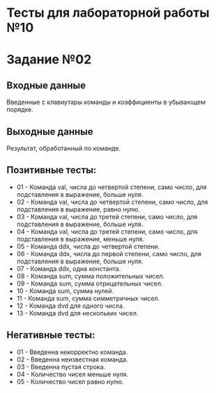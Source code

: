 # Тесты для лабораторной работы №10
# Задание №02

## Входные данные 
Введенные с клавиутары команды и коэффициенты в убывающем порядке.

## Выходные данные
Результат, обработанный по команде.

## Позитивные тесты: 
* 01 - Команда val, числа до четвертой степени, само число, для подставления в выражение, больше нуля.
* 02 - Команда val, числа до четвертой степени, само число, для подставления в выражение, равно нулю.
* 03 - Команда val, числа до третей степени, само число, для подставления в выражение, больше нуля.
* 04 - Команда val, числа до третей степени, само число, для подставления в выражение, меньше нуля.
* 05 - Команда ddx, числа до четвертой степени.
* 06 - Команда ddx, числа до первой степени, само число, для подставления в выражение, больше нуля.
* 07 - Команда ddx, одна константа.
* 08 - Команда sum, сумма положительных чисел.
* 09 - Команда sum, сумма отрицательных чисел.
* 10 - Команда sum, сумма нулей.
* 11 - Команда sum, сумма симметричных чисел.
* 12 - Команда dvd для одного числа.
* 13 - Команда dvd для нескольких чисел.


## Негативные тесты:
* 01 - Введенна некорректно команда.
* 02 - Введенна неизвестная команда.
* 03 - Введенна пустая строка.
* 04 - Количество чисел меньше нуля.
* 05 - Количество чисел равно нулю.
